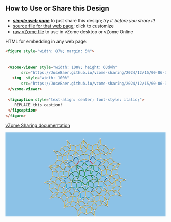 
## How to Use or Share this Design

 - [***simple web page***](<https://JoseBaer.github.io/vzome-sharing/2024/12/15/00-06-37-079Z-BYRG-wieringa/>) to just share this design; *try it before you share it!*
 - [source file for that web page](<https://github.com/JoseBaer/vzome-sharing/edit/main/2024/12/15/00-06-37-079Z-BYRG-wieringa/index.md>); click to customize
 - [raw vZome file](<https://raw.githubusercontent.com/JoseBaer/vzome-sharing/main/2024/12/15/00-06-37-079Z-BYRG-wieringa/BYRG-wieringa.vZome>) to use in vZome desktop or vZome Online
 
 HTML for embedding in any web page:
 ```html
<figure style="width: 87%; margin: 5%">
  
  
  <vzome-viewer style="width: 100%; height: 60dvh" 
        src="https://JoseBaer.github.io/vzome-sharing/2024/12/15/00-06-37-079Z-BYRG-wieringa/BYRG-wieringa.vZome" >
    <img  style="width: 100%"
        src="https://JoseBaer.github.io/vzome-sharing/2024/12/15/00-06-37-079Z-BYRG-wieringa/BYRG-wieringa.png" >
  </vzome-viewer>

  <figcaption style="text-align: center; font-style: italic;">
     REPLACE this caption!
  </figcaption>
</figure>

 ```

[vZome Sharing documentation](https://vzome.github.io/vzome/sharing.html#how-it-works)

![Image](<BYRG-wieringa.png>)

